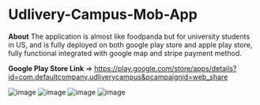 # Udlivery-Campus-Mob-App
**About** The application is almost like foodpanda but for university students in US, and is fully deployed on both google play store and apple play store, fully functional integrated with google map and stripe payment method.

**Google Play Store Link** => https://play.google.com/store/apps/details?id=com.defaultcompany.udliverycampus&pcampaignid=web_share

![image](https://github.com/user-attachments/assets/95937085-7a90-48be-877f-a23dd77298df)
![image](https://github.com/user-attachments/assets/85d8e334-c6e4-483c-bbd9-4ada58d5769b)
![image](https://github.com/user-attachments/assets/1b4645be-231a-4e44-9e1b-fde04811ae1c)
![image](https://github.com/user-attachments/assets/7183de6a-875c-4ef5-bdb7-6a7a1812eae6)
